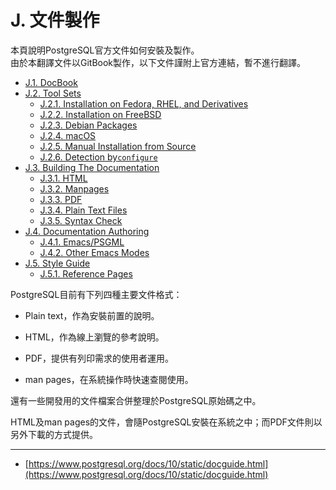 # J. 文件製作

本頁說明PostgreSQL官方文件如何安裝及製作。  
由於本翻譯文件以GitBook製作，以下文件謹附上官方連結，暫不進行翻譯。

* [J.1. DocBook](https://www.postgresql.org/docs/10/static/docguide-docbook.html)
* [J.2. Tool Sets](https://www.postgresql.org/docs/10/static/docguide-toolsets.html)
  * [J.2.1. Installation on Fedora, RHEL, and Derivatives](https://www.postgresql.org/docs/10/static/docguide-toolsets.html#idm46249779446624)
  * [J.2.2. Installation on FreeBSD](https://www.postgresql.org/docs/10/static/docguide-toolsets.html#idm46249779445120)
  * [J.2.3. Debian Packages](https://www.postgresql.org/docs/10/static/docguide-toolsets.html#idm46249779432272)
  * [J.2.4. macOS](https://www.postgresql.org/docs/10/static/docguide-toolsets.html#idm46249779430016)
  * [J.2.5. Manual Installation from Source](https://www.postgresql.org/docs/10/static/docguide-toolsets.html#idm46249779428512)
  * [J.2.6. Detection by`configure`](https://www.postgresql.org/docs/10/static/docguide-toolsets.html#docguide-toolsets-configure)
* [J.3. Building The Documentation](https://www.postgresql.org/docs/10/static/docguide-build.html)
  * [J.3.1. HTML](https://www.postgresql.org/docs/10/static/docguide-build.html#idm46249779394544)
  * [J.3.2. Manpages](https://www.postgresql.org/docs/10/static/docguide-build.html#idm46249779388160)
  * [J.3.3. PDF](https://www.postgresql.org/docs/10/static/docguide-build.html#idm46249779384032)
  * [J.3.4. Plain Text Files](https://www.postgresql.org/docs/10/static/docguide-build.html#idm46249779374720)
  * [J.3.5. Syntax Check](https://www.postgresql.org/docs/10/static/docguide-build.html#idm46249779370480)
* [J.4. Documentation Authoring](https://www.postgresql.org/docs/10/static/docguide-authoring.html)
  * [J.4.1. Emacs/PSGML](https://www.postgresql.org/docs/10/static/docguide-authoring.html#idm46249779364080)
  * [J.4.2. Other Emacs Modes](https://www.postgresql.org/docs/10/static/docguide-authoring.html#idm46249779346848)
* [J.5. Style Guide](https://www.postgresql.org/docs/10/static/docguide-style.html)
  * [J.5.1. Reference Pages](https://www.postgresql.org/docs/10/static/docguide-style.html#idm46249779341296)

PostgreSQL目前有下列四種主要文件格式：

* Plain text，作為安裝前置的說明。

* HTML，作為線上瀏覽的參考說明。

* PDF，提供有列印需求的使用者運用。

* man pages，在系統操作時快速查閱使用。

還有一些開發用的文件檔案合併整理於PostgreSQL原始碼之中。

HTML及man pages的文件，會隨PostgreSQL安裝在系統之中；而PDF文件則以另外下載的方式提供。

---

* [https://www.postgresql.org/docs/10/static/docguide.html](https://www.postgresql.org/docs/10/static/docguide.html)



